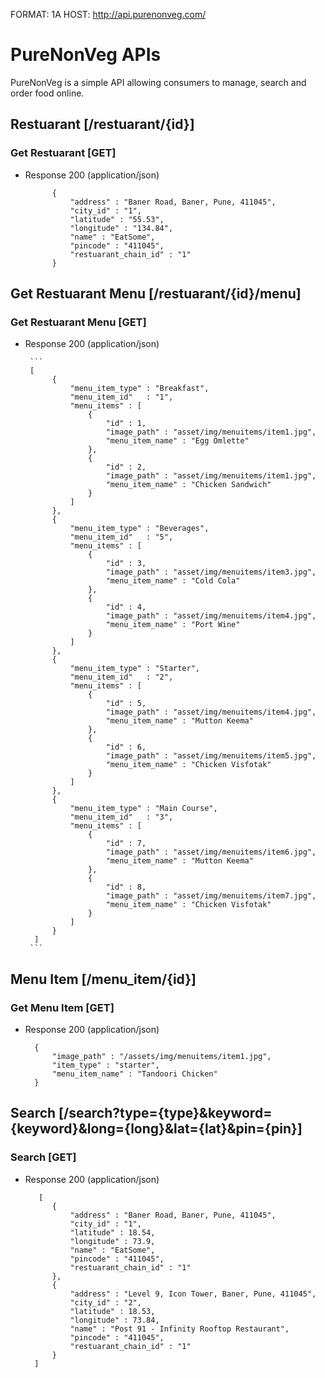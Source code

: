 FORMAT: 1A
HOST: http://api.purenonveg.com/

# PureNonVeg APIs

PureNonVeg is a simple API allowing consumers to manage, search and order food online.


## Restuarant [/restuarant/{id}]

### Get Restuarant [GET]

+ Response 200 (application/json)

       
            {
                "address" : "Baner Road, Baner, Pune, 411045",
                "city_id" : "1",
                "latitude" : "55.53",
                "longitude" : "134.84",
                "name" : "EatSome",
                "pincode" : "411045",
                "restuarant_chain_id" : "1"
            }

## Get Restuarant Menu [/restuarant/{id}/menu]
### Get Restuarant Menu [GET]

+ Response 200 (application/json)

       ```
       [
            {
                "menu_item_type" : "Breakfast",
                "menu_item_id"   : "1",
                "menu_items" : [
                    {
                        "id" : 1,
                        "image_path" : "asset/img/menuitems/item1.jpg",
                        "menu_item_name" : "Egg Omlette"
                    },
                    {
                        "id" : 2,
                        "image_path" : "asset/img/menuitems/item1.jpg",
                        "menu_item_name" : "Chicken Sandwich"
                    }
                ]
            },
            {
                "menu_item_type" : "Beverages",
                "menu_item_id"   : "5",
                "menu_items" : [
                    {
                        "id" : 3,
                        "image_path" : "asset/img/menuitems/item3.jpg",
                        "menu_item_name" : "Cold Cola"
                    },
                    {
                        "id" : 4,
                        "image_path" : "asset/img/menuitems/item4.jpg",
                        "menu_item_name" : "Port Wine"
                    }
                ]
            },
            {
                "menu_item_type" : "Starter",
                "menu_item_id"   : "2",
                "menu_items" : [
                    {
                        "id" : 5,
                        "image_path" : "asset/img/menuitems/item4.jpg",
                        "menu_item_name" : "Mutton Keema"
                    },
                    {
                        "id" : 6,
                        "image_path" : "asset/img/menuitems/item5.jpg",
                        "menu_item_name" : "Chicken Visfotak"
                    }
                ]
            },
            {
                "menu_item_type" : "Main Course",
                "menu_item_id"   : "3",
                "menu_items" : [
                    {
                        "id" : 7,
                        "image_path" : "asset/img/menuitems/item6.jpg",
                        "menu_item_name" : "Mutton Keema"
                    },
                    {
                        "id" : 8,
                        "image_path" : "asset/img/menuitems/item7.jpg",
                        "menu_item_name" : "Chicken Visfotak"
                    }
                ]
            }
        ]
       ``` 
        

        
## Menu Item [/menu_item/{id}]
### Get Menu Item [GET]

+ Response 200 (application/json)

        {
            "image_path" : "/assets/img/menuitems/item1.jpg",
            "item_type" : "starter",
            "menu_item_name" : "Tandoori Chicken"
        }
        
## Search [/search?type={type}&keyword={keyword}&long={long}&lat={lat}&pin={pin}]
### Search [GET]

+ Response 200 (application/json)

         [
            {
                "address" : "Baner Road, Baner, Pune, 411045",
                "city_id" : "1",
                "latitude" : 18.54,
                "longitude" : 73.9,
                "name" : "EatSome",
                "pincode" : "411045",
                "restuarant_chain_id" : "1"
            },
            {
                "address" : "Level 9, Icon Tower, Baner, Pune, 411045",
                "city_id" : "2",
                "latitude" : 18.53,
                "longitude" : 73.84,
                "name" : "Post 91 - Infinity Rooftop Restaurant",
                "pincode" : "411045",
                "restuarant_chain_id" : "1"
            }
        ]



